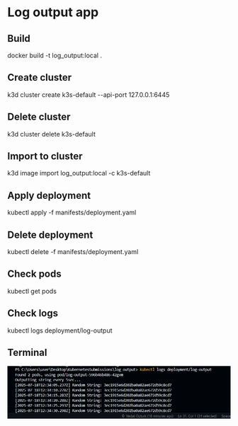 # Log output app

## Build

docker build -t log_output:local .

## Create cluster

k3d cluster create k3s-default --api-port 127.0.0.1:6445

## Delete cluster

k3d cluster delete k3s-default

## Import to cluster

k3d image import log_output:local -c k3s-default

## Apply deployment

kubectl apply -f manifests/deployment.yaml

## Delete deployment

kubectl delete -f manifests/deployment.yaml

## Check pods

kubectl get pods

## Check logs

kubectl logs deployment/log-output

## Terminal

![Terminal ss](docs/logs.png)
